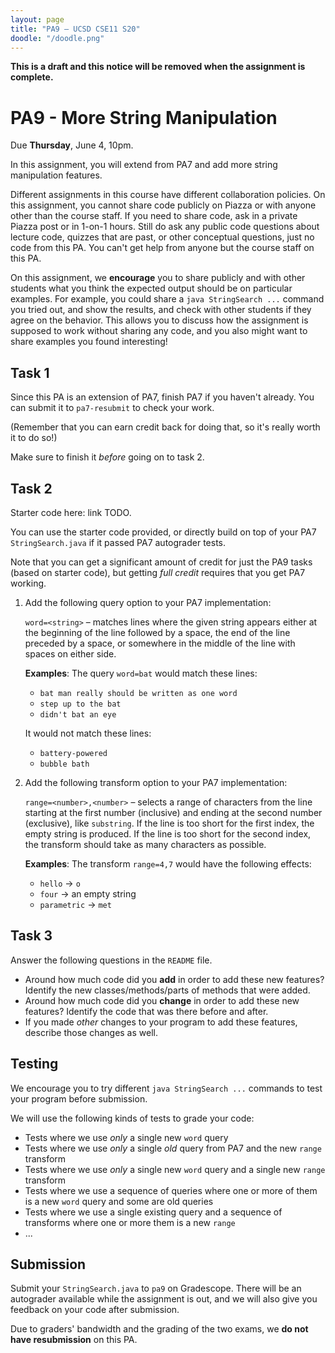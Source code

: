 ```yaml
---
layout: page
title: "PA9 – UCSD CSE11 S20"
doodle: "/doodle.png"
---
```


**This is a draft and this notice will be removed when the assignment is
complete.**

# PA9 - More String Manipulation
Due **Thursday**, June 4, 10pm.

In this assignment, you will extend from PA7 and add more string manipulation 
features. 

Different assignments in this course have different collaboration policies.
On this assignment, you cannot share code publicly on Piazza or with anyone
other than the course staff. If you need to share code, ask in a private
Piazza post or in 1-on-1 hours. Still do ask any public code questions about
lecture code, quizzes that are past, or other conceptual questions, just no
code from this PA. You can't get help from anyone but the course staff on
this PA.

On this assignment, we **encourage** you to share publicly and with other
students what you think the expected output should be on particular examples.
For example, you could share a `java StringSearch ...` command you tried out,
and show the results, and check with other students if they agree on the
behavior. This allows you to discuss how the assignment is supposed to work
without sharing any code, and you also might want to share examples you found
interesting!

## Task 1

Since this PA is an extension of PA7, finish PA7 if you haven't already. 
You can submit it to `pa7-resubmit` to check your work.

(Remember that you can earn credit back for doing that, so it's really worth
it to do so!)

Make sure to finish it _before_ going on to task 2.

## Task 2
Starter code here: link TODO. 

You can use the starter code provided, or directly build
on top of your PA7 `StringSearch.java` if it passed PA7 autograder tests. 

Note that you can get a significant amount of credit for just the PA9 tasks (based
on starter code), but getting _full credit_ requires that you get PA7 working.

1. Add the following query option to your PA7 implementation:

    `word=<string>` – matches lines where the given string appears either
    at the beginning of the line followed by a space, the end of the line
    preceded by a space, or somewhere in the middle of the line with spaces on
    either side.

    **Examples**: The query `word=bat` would match these lines:

    - `bat man really should be written as one word`
    - `step up to the bat`
    - `didn't bat an eye`

    It would not match these lines:

    - `battery-powered`
    - `bubble bath`

2. Add the following transform option to your PA7 implementation:

    `range=<number>,<number>` – selects a range of characters from the line
    starting at the first number (inclusive) and ending at the second number
    (exclusive), like `substring`. If the line is too short for the first
    index, the empty string is produced. If the line is too short for the
    second index, the transform should take as many characters as possible.

    **Examples**: The transform `range=4,7` would have the following effects:

    - `hello` → `o`
    - `four` → an empty string
    - `parametric` → `met`

## Task 3

Answer the following questions in the `README` file.

- Around how much code did you **add** in order to add these new features?
Identify the new classes/methods/parts of methods that were added.
- Around how much code did you **change** in order to add these new features?
Identify the code that was there before and after.
- If you made _other_ changes to your program to add these features,
describe those changes as well.

## Testing

We encourage you to try different `java StringSearch ...` commands to test your 
program before submission. 

We will use the following kinds of tests to grade your code:
- Tests where we use *only* a single new `word` query
- Tests where we use *only* a single *old* query from PA7 and the new `range` transform
- Tests where we use *only* a single new `word` query and a single new `range` transform
- Tests where we use a sequence of queries where one or more of them is a new `word` query and some are old queries
- Tests where we use a single existing query and a sequence of transforms where one or more them is a new `range`
- ...


## Submission

Submit your `StringSearch.java` to `pa9` on Gradescope. There will be an 
autograder available while the assignment is out, and we will also give you 
feedback on your code after submission. 

Due to graders' bandwidth and the grading of the two exams, we **do 
not have resubmission** on this PA. 
